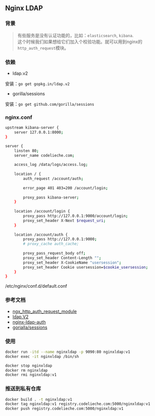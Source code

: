 ## Nginx LDAP


### 背景
> 有些服务是没有认证功能的，比如：`elasticsearch`, `kibana`.  
这个时候我们如果想给它们加入个校验功能。就可以用到nginx的`http_auth_request`模块。

### 依赖
- ldap.v2

安装：`go get gopkg.in/ldap.v2`

- gorilla/sessions

安装：`go get github.com/gorilla/sessions`

### nginx.conf

```bash
upstream kibana-server {
    server 127.0.0.1:8000;
}

server {
    linsten 80;
    server_name codelieche.com;
    
    access_log /data/logs/access.log;
    
    location / {
        auth_request /account/auth;
        
        error_page 401 403=200 /account/login;
        
        proxy_pass kibana-server;
    }
    
    location /account/login {
        proxy_pass http://127.0.0.1:9000/account/login;
        proxy_set_header X-Next $request_uri;
    }
    
    location /account/auth {
        proxy_pass http://127.0.0.1:9000;
        # proxy_cache auth_cache;
        
        proxy_pass_request_body off;
        proxy_set_header Content-Length "";
        proxy_set_header X-CookieName "usersession";
        proxy_set_header Cookie usersession=$cookie_usersession;
    }
}
```

/etc/nginx/conf.d/default.conf

### 参考文档
- [ngx_http_auth_request_module](http://nginx.org/en/docs/http/ngx_http_auth_request_module.html)
- [ldap.V2](https://godoc.org/gopkg.in/ldap.v2)
- [nginx-ldap-auth](https://github.com/nginxinc/nginx-ldap-auth)
- [gorialla/sessions](https://github.com/gorilla/sessions)


### 使用

```bash
docker run -itd --name nginxldap -p 9090:80 nginxldap:v1
docker exec -it nginxldap /bin/sh

docker stop nginxldap
docker rm nginxldap
docker rmi nginxldap:v1
```

### 推送到私有仓库

```bash
docker build . -t nginxldap:v1
docker tag nginxldap:v1 registry.codelieche.com:5000/nginxldap:v1
docker push registry.codelieche.com:5000/nginxldap:v1
```